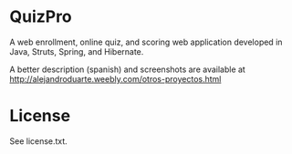 QuizPro
=======

A web enrollment, online quiz, and scoring web application developed in Java, Struts, Spring, and Hibernate.

A better description (spanish) and screenshots are available at http://alejandroduarte.weebly.com/otros-proyectos.html 

License
=======

See license.txt.
